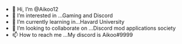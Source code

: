 - 👋 Hi, I’m @Aikoo12
- 👀 I’m interested in ...Gaming and Discord
- 🌱 I’m currently learning in...Havard University
- 💞️ I’m looking to collaborate on ...Discord mod applications society
- 📫 How to reach me ...My discord is Aikoo#9999


